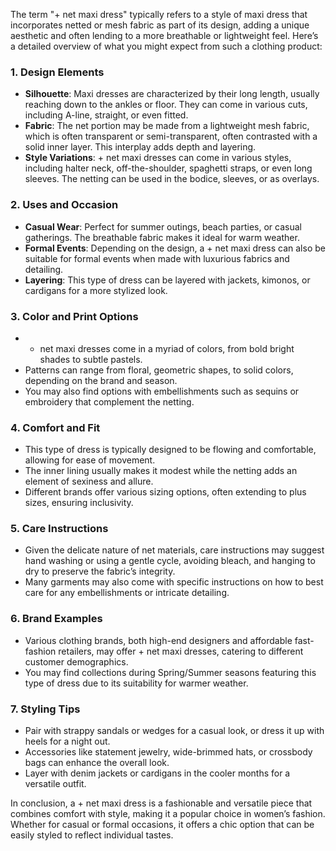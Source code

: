 The term "+ net maxi dress" typically refers to a style of maxi dress that incorporates netted or mesh fabric as part of its design, adding a unique aesthetic and often lending to a more breathable or lightweight feel. Here’s a detailed overview of what you might expect from such a clothing product:

### 1. **Design Elements**
   - **Silhouette**: Maxi dresses are characterized by their long length, usually reaching down to the ankles or floor. They can come in various cuts, including A-line, straight, or even fitted.
   - **Fabric**: The net portion may be made from a lightweight mesh fabric, which is often transparent or semi-transparent, often contrasted with a solid inner layer. This interplay adds depth and layering.
   - **Style Variations**: + net maxi dresses can come in various styles, including halter neck, off-the-shoulder, spaghetti straps, or even long sleeves. The netting can be used in the bodice, sleeves, or as overlays.

### 2. **Uses and Occasion**
   - **Casual Wear**: Perfect for summer outings, beach parties, or casual gatherings. The breathable fabric makes it ideal for warm weather.
   - **Formal Events**: Depending on the design, a + net maxi dress can also be suitable for formal events when made with luxurious fabrics and detailing.
   - **Layering**: This type of dress can be layered with jackets, kimonos, or cardigans for a more stylized look. 

### 3. **Color and Print Options**
   - + net maxi dresses come in a myriad of colors, from bold bright shades to subtle pastels. 
   - Patterns can range from floral, geometric shapes, to solid colors, depending on the brand and season.
   - You may also find options with embellishments such as sequins or embroidery that complement the netting.

### 4. **Comfort and Fit**
   - This type of dress is typically designed to be flowing and comfortable, allowing for ease of movement.
   - The inner lining usually makes it modest while the netting adds an element of sexiness and allure.
   - Different brands offer various sizing options, often extending to plus sizes, ensuring inclusivity.

### 5. **Care Instructions**
   - Given the delicate nature of net materials, care instructions may suggest hand washing or using a gentle cycle, avoiding bleach, and hanging to dry to preserve the fabric’s integrity.
   - Many garments may also come with specific instructions on how to best care for any embellishments or intricate detailing.

### 6. **Brand Examples**
   - Various clothing brands, both high-end designers and affordable fast-fashion retailers, may offer + net maxi dresses, catering to different customer demographics.
   - You may find collections during Spring/Summer seasons featuring this type of dress due to its suitability for warmer weather.

### 7. **Styling Tips**
   - Pair with strappy sandals or wedges for a casual look, or dress it up with heels for a night out.
   - Accessories like statement jewelry, wide-brimmed hats, or crossbody bags can enhance the overall look.
   - Layer with denim jackets or cardigans in the cooler months for a versatile outfit.

In conclusion, a + net maxi dress is a fashionable and versatile piece that combines comfort with style, making it a popular choice in women’s fashion. Whether for casual or formal occasions, it offers a chic option that can be easily styled to reflect individual tastes.